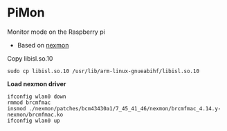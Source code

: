 # PiMon

Monitor mode on the Raspberry pi

* Based on [nexmon](https://github.com/seemoo-lab/nexmon#build-patches-for-bcm43430a1-on-the-rpi3zero-w-or-bcm434355c0-on-the-rpi3-using-raspbian-recommended)

Copy libisl.so.10

    sudo cp libisl.so.10 /usr/lib/arm-linux-gnueabihf/libisl.so.10

**Load nexmon driver**

    ifconfig wlan0 down
    rmmod brcmfmac
    insmod ./nexmon/patches/bcm43430a1/7_45_41_46/nexmon/brcmfmac_4.14.y-nexmon/brcmfmac.ko
    ifconfig wlan0 up